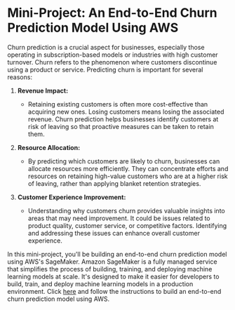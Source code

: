 # Mini-Project: An End-to-End Churn Prediction Model Using AWS

Churn prediction is a crucial aspect for businesses, especially those operating in subscription-based models or industries with high customer turnover. Churn refers to the phenomenon where customers discontinue using a product or service. Predicting churn is important for several reasons:

1. **Revenue Impact:**
   - Retaining existing customers is often more cost-effective than acquiring new ones. Losing customers means losing the associated revenue. Churn prediction helps businesses identify customers at risk of leaving so that proactive measures can be taken to retain them.

2. **Resource Allocation:**
   - By predicting which customers are likely to churn, businesses can allocate resources more efficiently. They can concentrate efforts and resources on retaining high-value customers who are at a higher risk of leaving, rather than applying blanket retention strategies.

3. **Customer Experience Improvement:**
   - Understanding why customers churn provides valuable insights into areas that may need improvement. It could be issues related to product quality, customer service, or competitive factors. Identifying and addressing these issues can enhance overall customer experience.

In this mini-project, you'll be building an end-to-end churn prediction model using AWS's SageMaker. Amazon SageMaker is a fully managed service that simplifies the process of building, training, and deploying machine learning models at scale. It's designed to make it easier for developers to build, train, and deploy machine learning models in a production environment. Click [here](https://aws.amazon.com/blogs/machine-learning/build-tune-and-deploy-an-end-to-end-churn-prediction-model-using-amazon-sagemaker-pipelines/) and follow the instructions to build an end-to-end churn prediction model using AWS.    
